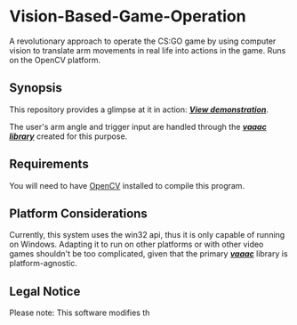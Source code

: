 # Vision-Based-Game-Operation

A revolutionary approach to operate the CS:GO game by using computer vision to translate arm movements in real life into actions in the game. Runs on the OpenCV platform.

## Synopsis

This repository provides a glimpse at it in action: [_**View demonstration**_](https://youtu.be/YiGEf9hP55E).

The user's arm angle and trigger input are handled through the [**_vaaac library_**](https://github.com/alkynee/vaaac) created for this purpose.

## Requirements

You will need to have [OpenCV](https://opencv.org/) installed to compile this program.

## Platform Considerations

Currently, this system uses the win32 api, thus it is only capable of running on Windows. Adapting it to run on other platforms or with other video games shouldn't be too complicated, given that the primary [__*vaaac*__](https://github.com/alkynee/vaaac) library is platform-agnostic.

## Legal Notice

Please note: This software modifies th